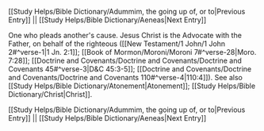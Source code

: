 [[Study Helps/Bible Dictionary/Adummim, the going up of, or to|Previous Entry]]  ||  [[Study Helps/Bible Dictionary/Aeneas|Next Entry]]

 One who pleads another's cause. Jesus Christ is the Advocate with the Father, on behalf of the righteous ([[New Testament/1 John/1 John 2#^verse-1|1 Jn. 2:1]]; [[Book of Mormon/Moroni/Moroni 7#^verse-28|Moro. 7:28]]; [[Doctrine and Covenants/Doctrine and Covenants/Doctrine and Covenants 45#^verse-3|D&C 45:3-5]]; [[Doctrine and Covenants/Doctrine and Covenants/Doctrine and Covenants 110#^verse-4|110:4]]). See also [[Study Helps/Bible Dictionary/Atonement|Atonement]]; [[Study Helps/Bible Dictionary/Christ|Christ]].

[[Study Helps/Bible Dictionary/Adummim, the going up of, or to|Previous Entry]]  ||  [[Study Helps/Bible Dictionary/Aeneas|Next Entry]]